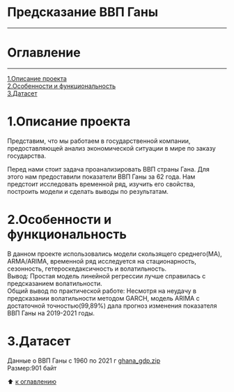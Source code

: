 # Предсказание ВВП Ганы  
-----
# Оглавление  
-------  
[1.Описание проекта](https://github.com/PavelNovikov888/portfolio/tree/master/%D0%92%D1%80%D0%B5%D0%BC%D0%B5%D0%BD%D0%BD%D1%8B%D0%B5%20%D1%80%D1%8F%D0%B4%D1%8B/%D0%9F%D1%80%D0%B5%D0%B4%D1%81%D0%BA%D0%B0%D0%B7%D0%B0%D0%BD%D0%B8%D0%B5%20%D0%92%D0%92%D0%9F%20%D0%93%D0%B0%D0%BD%D1%8B#1%D0%BE%D0%BF%D0%B8%D1%81%D0%B0%D0%BD%D0%B8%D0%B5-%D0%BF%D1%80%D0%BE%D0%B5%D0%BA%D1%82%D0%B0)  
[2.Особенности и функциональность](https://github.com/PavelNovikov888/portfolio/tree/master/%D0%92%D1%80%D0%B5%D0%BC%D0%B5%D0%BD%D0%BD%D1%8B%D0%B5%20%D1%80%D1%8F%D0%B4%D1%8B/%D0%9F%D1%80%D0%B5%D0%B4%D1%81%D0%BA%D0%B0%D0%B7%D0%B0%D0%BD%D0%B8%D0%B5%20%D0%92%D0%92%D0%9F%20%D0%93%D0%B0%D0%BD%D1%8B#2%D0%BE%D1%81%D0%BE%D0%B1%D0%B5%D0%BD%D0%BD%D0%BE%D1%81%D1%82%D0%B8-%D0%B8-%D1%84%D1%83%D0%BD%D0%BA%D1%86%D0%B8%D0%BE%D0%BD%D0%B0%D0%BB%D1%8C%D0%BD%D0%BE%D1%81%D1%82%D1%8C)  
[3.Датасет](https://github.com/PavelNovikov888/portfolio/tree/master/%D0%92%D1%80%D0%B5%D0%BC%D0%B5%D0%BD%D0%BD%D1%8B%D0%B5%20%D1%80%D1%8F%D0%B4%D1%8B/%D0%9F%D1%80%D0%B5%D0%B4%D1%81%D0%BA%D0%B0%D0%B7%D0%B0%D0%BD%D0%B8%D0%B5%20%D0%92%D0%92%D0%9F%20%D0%93%D0%B0%D0%BD%D1%8B#3%D0%B4%D0%B0%D1%82%D0%B0%D1%81%D0%B5%D1%82)   

# 1.Описание проекта
Представим, что мы работаем в государственной компании, предоставляющей анализ экономической ситуации в мире по заказу государства.

Перед нами стоит задача проанализировать ВВП страны Гана. Для этого нам предоставили показатели ВВП Ганы за 62 года.
Нам предстоит исследовать временной ряд, изучить его свойства, построить модели и сделать выводы по результатам.

# 2.Особенности и функциональность  
В данном проекте использовались модели скользящего среднего(МА), ARMA/ARIMA, временной ряд исследуется на стационарность, сезонность, гетероскедаксичность и волатильность.  
Вывод: Простая модель линейной регрессии лучше справилась с предсказанием волатильности.  
Общий вывод по практической работе: Несмотря на неудачу в предсказании волатильности методом GARCH, модель ARIMA с достаточной точностью(99,89%) дала прогноз изменения показателя ВВП Ганы на 2019-2021 годы.  

# 3.Датасет  
Данные о ВВП Ганы с 1960 по 2021 г [ghana_gdp.zip](https://drive.google.com/file/d/1U9T3OYmC3E2hARKBc_HXyPwlH3TOOEW4/view?usp=sharing)  
Размер:901 байт  
  
:arrow_up: [к оглавлению](https://github.com/PavelNovikov888/sf_data_science/tree/main/sf_data_science/%D0%9F%D1%80%D0%BE%D0%B5%D0%BA%D1%82%D1%8B/%D0%9F%D1%80%D0%BE%D0%B5%D0%BA%D1%82%202.%20%D0%90%D0%BD%D0%B0%D0%BB%D0%B8%D0%B7%20%D0%B2%D0%B0%D0%BA%D0%B0%D0%BD%D1%81%D0%B8%D0%B9%20%D0%BD%D0%B0%20hh.ru#%D0%BE%D0%B3%D0%BB%D0%B0%D0%B2%D0%BB%D0%B5%D0%BD%D0%B8%D0%B5)

